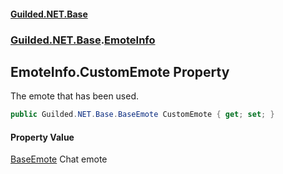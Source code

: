 
#### [Guilded.NET.Base](Guilded_NET_Base 'Guilded_NET_Base')
### [Guilded.NET.Base](Guilded_NET_Base#Guilded_NET_Base 'Guilded.NET.Base').[EmoteInfo](EmoteInfo 'Guilded.NET.Base.EmoteInfo')
## EmoteInfo.CustomEmote Property
The emote that has been used.  
```csharp
public Guilded.NET.Base.BaseEmote CustomEmote { get; set; }
```

#### Property Value
[BaseEmote](BaseEmote 'Guilded.NET.Base.BaseEmote')
Chat emote
